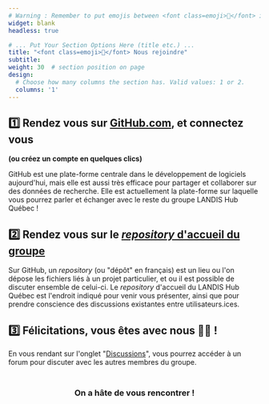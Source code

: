 ```yaml
---
# Warning : Remember to put emojis between <font class=emoji>👋</font> in order to make emojis compatible with old browsers.
widget: blank
headless: true

# ... Put Your Section Options Here (title etc.) ...
title: "<font class=emoji>🤝</font> Nous rejoindre"
subtitle:
weight: 30  # section position on page
design:
  # Choose how many columns the section has. Valid values: 1 or 2.
  columns: '1'
---
```


## **<font class=emoji>1️⃣</font> Rendez vous sur [GitHub.com](https://github.com/), et connectez vous**
**(ou créez un compte en quelques clics)**

GitHub est une plate-forme centrale dans le développement de logiciels aujourd'hui, mais elle est aussi très efficace pour partager et collaborer sur des données de recherche. Elle est actuellement la plate-forme sur laquelle vous pourrez parler et échanger avec le reste du groupe LANDIS Hub Québec !

## **<font class=emoji>2️⃣</font> Rendez vous sur le [*repository* d'accueil du groupe](https://github.com/landis-hub-quebec/accueil)**

Sur GitHub, un *repository* (ou "dépôt" en français) est un lieu ou l'on dépose les fichiers liés à un projet particulier, et ou il est possible de discuter ensemble de celui-ci. Le *repository* d'accueil du LANDIS Hub Québec est l'endroit indiqué pour venir vous présenter, ainsi que pour prendre conscience des discussions existantes entre utilisateurs.ices.

## **<font class=emoji>3️⃣</font> Félicitations, vous êtes avec nous <font class=emoji>🎊🎉</font> !**

En vous rendant sur l'onglet "[Discussions](https://github.com/landis-hub-quebec/hub/discussions)", vous pourrez accéder à un forum pour discuter avec les autres membres du groupe.

### <center>**<br>On a hâte de vous rencontrer !**</center>